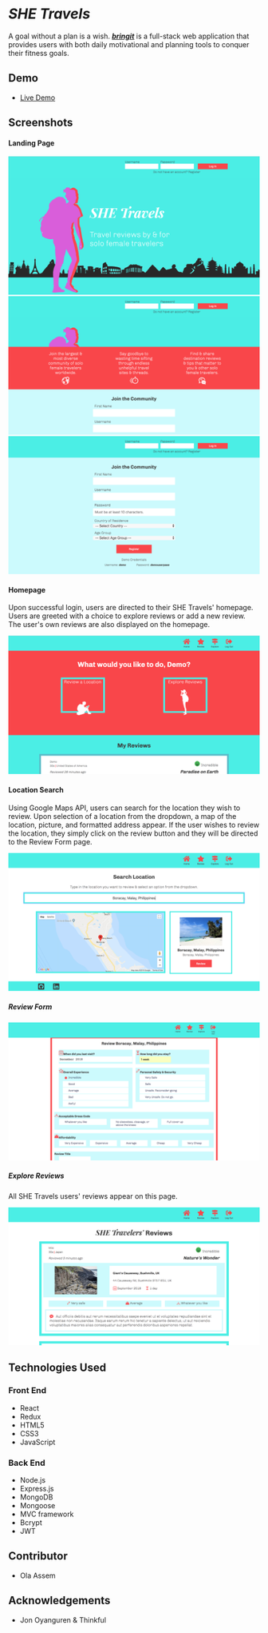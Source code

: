 # _SHE Travels_

A goal without a plan is a wish. **_[bringit](https://bringit-app.herokuapp.com/)_** is a full-stack web application that provides users with both daily motivational and planning tools to conquer their fitness goals.


## Demo

- [Live Demo](https://shetravels.netlify.com/)


## Screenshots

#### Landing Page

![landing page](screenshots/1landing.png)
![join pitch](screenshots/2landing.png)
![register](screenshots/3register.png)

#### Homepage
Upon successful login, users are directed to their SHE Travels' homepage. Users are greeted with a choice to explore reviews or add a new review. The user's own reviews are also displayed on the homepage.

![homepage](screenshots/4homepage.png)


#### Location Search
Using Google Maps API, users can search for the location they wish to review. Upon selection of a location from the dropdown, a map of the location, picture, and formatted address appear. If the user wishes to review the location, they simply click on the review button and they will be directed to the Review Form page.

![location search](screenshots/5search.png)


##### Review Form

![review form](screenshots/6reviewform.png)


##### Explore Reviews
All SHE Travels users' reviews appear on this page. 

![explore](screenshots/7explore.png)

## Technologies Used

### Front End

* React
* Redux
* HTML5
* CSS3
* JavaScript


### Back End

* Node.js
* Express.js
* MongoDB
* Mongoose
* MVC framework
* Bcrypt
* JWT


## Contributor

* Ola Assem


## Acknowledgements

* Jon Oyanguren & Thinkful
